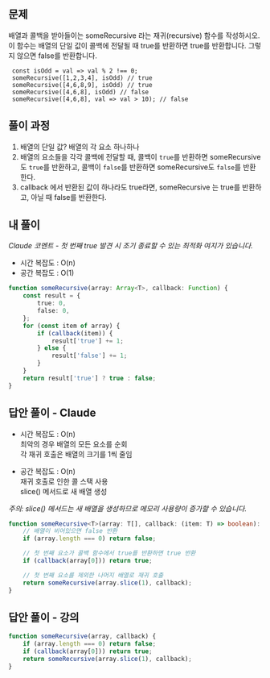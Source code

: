 ## 문제

배열과 콜백을 받아들이는 someRecursive 라는 재귀(recursive) 함수를 작성하시오. 이 함수는 배열의 단일 값이 콜백에 전달될 때 true를 반환하면 true를 반환합니다. 그렇지 않으면 false를 반환합니다.

```
 const isOdd = val => val % 2 !== 0;
 someRecursive([1,2,3,4], isOdd) // true
 someRecursive([4,6,8,9], isOdd) // true
 someRecursive([4,6,8], isOdd) // false
 someRecursive([4,6,8], val => val > 10); // false
```

## 풀이 과정

1. 배열의 단일 값? 배열의 각 요소 하나하나
2. 배열의 요소들을 각각 콜백에 전달할 때, 콜백이 `true`를 반환하면 someRecursive도 `true`를 반환하고, 콜백이 `false`를 반환하면 someRecursive도 `false`를 반환한다.
3. callback 에서 반환된 값이 하나라도 true라면, someRecursive 는 true를 반환하고, 아닐 때 false를 반환한다.

## 내 풀이

_Claude 코멘트 - 첫 번째 true 발견 시 조기 종료할 수 있는 최적화 여지가 있습니다._

- 시간 복잡도 : O(n)
- 공간 복잡도 : O(1)

```typescript
function someRecursive(array: Array<T>, callback: Function) {
	const result = {
		true: 0,
		false: 0,
	};
	for (const item of array) {
		if (callback(item)) {
			result['true'] += 1;
		} else {
			result['false'] += 1;
		}
	}
	return result['true'] ? true : false;
}
```

## 답안 풀이 - Claude

- 시간 복잡도 : O(n)</br>
  최악의 경우 배열의 모든 요소를 순회</br>
  각 재귀 호출은 배열의 크기를 1씩 줄임

- 공간 복잡도 : O(n)</br>
  재귀 호출로 인한 콜 스택 사용</br>
  slice() 메서드로 새 배열 생성

_주의: slice() 메서드는 새 배열을 생성하므로 메모리 사용량이 증가할 수 있습니다._

```typescript
function someRecursive<T>(array: T[], callback: (item: T) => boolean): boolean {
	// 배열이 비어있으면 false 반환
	if (array.length === 0) return false;

	// 첫 번째 요소가 콜백 함수에서 true를 반환하면 true 반환
	if (callback(array[0])) return true;

	// 첫 번째 요소를 제외한 나머지 배열로 재귀 호출
	return someRecursive(array.slice(1), callback);
}
```

## 답안 풀이 - 강의

```javascript
function someRecursive(array, callback) {
	if (array.length === 0) return false;
	if (callback(array[0])) return true;
	return someRecursive(array.slice(1), callback);
}
```
